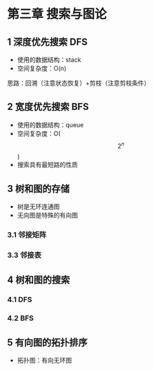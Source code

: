 # 第三章 搜索与图论

## 1 深度优先搜索 DFS

* 使用的数据结构：stack
* 空间复杂度：O(n)

思路：回溯（注意状态恢复）+剪枝（注意剪枝条件）

## 2 宽度优先搜索 BFS

* 使用的数据结构：queue
* 空间复杂度：O($$2^n$$)
* 搜索具有最短路的性质

## 3 树和图的存储

* 树是无环连通图
* 无向图是特殊的有向图

### 3.1 邻接矩阵

### 3.3 邻接表

## 4 树和图的搜索

### 4.1 DFS

### 4.2 BFS

## 5 有向图的拓扑排序

* 拓扑图：有向无环图